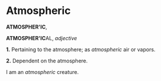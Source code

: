 # Atmospheric

**ATMOSPHER'IC**,

**ATMOSPHER'IC**AL, _adjective_

**1.** Pertaining to the atmosphere; as _atmospheric_ air or vapors.

**2.** Dependent on the atmosphere.

I am an _atmospheric_ creature.